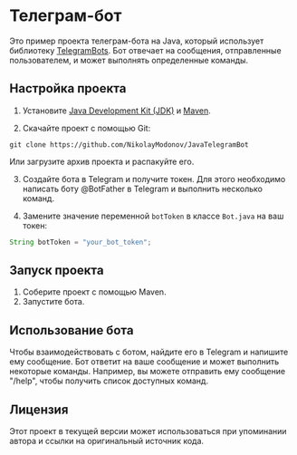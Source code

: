 # Телеграм-бот

Это пример проекта телеграм-бота на Java, который использует библиотеку [TelegramBots](https://github.com/rubenlagus/TelegramBots). Бот отвечает на сообщения, отправленные пользователем, и может выполнять определенные команды.

## Настройка проекта

1. Установите [Java Development Kit (JDK)](https://www.oracle.com/java/technologies/javase-downloads.html) и [Maven](https://maven.apache.org/).

2. Скачайте проект с помощью Git:
```console
git clone https://github.com/NikolayModonov/JavaTelegramBot
```
Или загрузите архив проекта и распакуйте его.

3. Создайте бота в Telegram и получите токен. Для этого необходимо написать боту @BotFather в Telegram и выполнить несколько команд.

4. Замените значение переменной `botToken` в классе `Bot.java` на ваш токен:

```java
String botToken = "your_bot_token";
```
## Запуск проекта
1. Соберите проект с помощью Maven.
2. Запустите бота.

## Использование бота
Чтобы взаимодействовать с ботом, найдите его в Telegram и напишите ему сообщение. Бот ответит на ваше сообщение и может выполнить некоторые команды. Например, вы можете отправить ему сообщение "/help", чтобы получить список доступных команд.

## Лицензия
Этот проект в текущей версии может использоваться при упоминании автора и ссылки на оригинальный источник кода. 